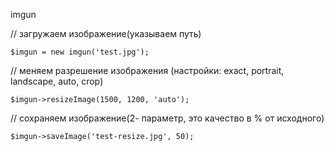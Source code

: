 imgun

// загружаем изображение(указываем путь)

```$imgun = new imgun('test.jpg');```

// меняем разрешение изображения (настройки: exact, portrait, landscape, auto, crop)

```$imgun->resizeImage(1500, 1200, 'auto');```

// сохраняем изображение(2- параметр, это качество в % от исходного)

```$imgun->saveImage('test-resize.jpg', 50);```
